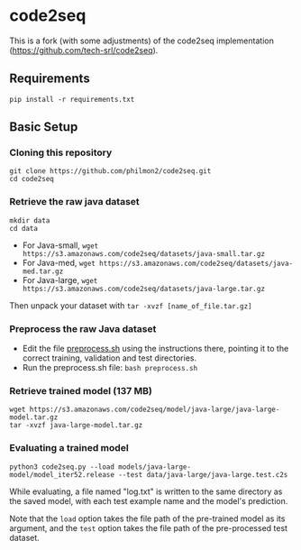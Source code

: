 # code2seq
This is a fork (with some adjustments) of the code2seq implementation (https://github.com/tech-srl/code2seq).

## Requirements
```pip install -r requirements.txt```

## Basic Setup
### Cloning this repository
```
git clone https://github.com/philmon2/code2seq.git
cd code2seq
```

### Retrieve the raw java dataset
```
mkdir data
cd data
```
* For Java-small, `wget https://s3.amazonaws.com/code2seq/datasets/java-small.tar.gz`
* For Java-med, `wget https://s3.amazonaws.com/code2seq/datasets/java-med.tar.gz`
* For Java-large, `wget https://s3.amazonaws.com/code2seq/datasets/java-large.tar.gz`

Then unpack your dataset with `tar -xvzf [name_of_file.tar.gz]`


### Preprocess the raw Java dataset
  * Edit the file [preprocess.sh](preprocess.sh) using the instructions there, pointing it to the correct training, validation and test directories.
  * Run the preprocess.sh file: `bash preprocess.sh`


### Retrieve trained model (137 MB)
```
wget https://s3.amazonaws.com/code2seq/model/java-large/java-large-model.tar.gz
tar -xvzf java-large-model.tar.gz
```

### Evaluating a trained model
```
python3 code2seq.py --load models/java-large-model/model_iter52.release --test data/java-large/java-large.test.c2s
```
While evaluating, a file named "log.txt" is written to the same directory as the saved model, with each test example name and the model's prediction.

Note that the `load` option takes the file path of the pre-trained model as its argument, and the `test` option takes the file path of the pre-processed test dataset.
